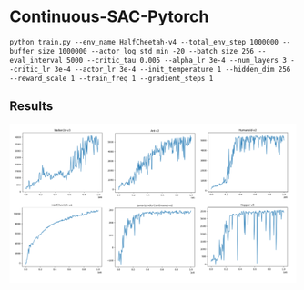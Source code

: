 # Continuous-SAC-Pytorch


```
python train.py --env_name HalfCheetah-v4 --total_env_step 1000000 --buffer_size 1000000 --actor_log_std_min -20 --batch_size 256 --eval_interval 5000 --critic_tau 0.005 --alpha_lr 3e-4 --num_layers 3 --critic_lr 3e-4 --actor_lr 3e-4 --init_temperature 1 --hidden_dim 256 --reward_scale 1 --train_freq 1 --gradient_steps 1
```

## Results

![avatar](https://github.com/giangbang/Continuous-SAC/blob/master/results/sac.png)  